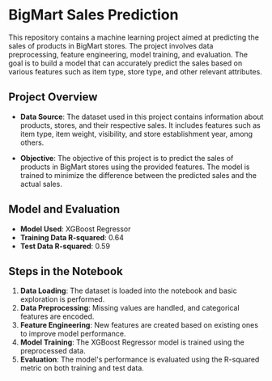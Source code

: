 # BigMart Sales Prediction

This repository contains a machine learning project aimed at predicting the sales of products in BigMart stores. The project involves data preprocessing, feature engineering, model training, and evaluation. The goal is to build a model that can accurately predict the sales based on various features such as item type, store type, and other relevant attributes.

## Project Overview

- **Data Source**: The dataset used in this project contains information about products, stores, and their respective sales. It includes features such as item type, item weight, visibility, and store establishment year, among others.

- **Objective**: The objective of this project is to predict the sales of products in BigMart stores using the provided features. The model is trained to minimize the difference between the predicted sales and the actual sales.

## Model and Evaluation

- **Model Used**: XGBoost Regressor
- **Training Data R-squared**: 0.64
- **Test Data R-squared**: 0.59



## Steps in the Notebook

1. **Data Loading**: The dataset is loaded into the notebook and basic exploration is performed.
2. **Data Preprocessing**: Missing values are handled, and categorical features are encoded.
3. **Feature Engineering**: New features are created based on existing ones to improve model performance.
4. **Model Training**: The XGBoost Regressor model is trained using the preprocessed data.
5. **Evaluation**: The model's performance is evaluated using the R-squared metric on both training and test data.



